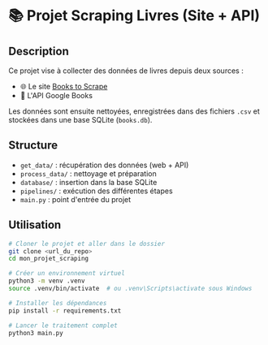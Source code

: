 # 📚 Projet Scraping Livres (Site + API)

## Description
Ce projet vise à collecter des données de livres depuis deux sources :
- 🌐 Le site [Books to Scrape](http://books.toscrape.com)
- 📡 L'API Google Books

Les données sont ensuite nettoyées, enregistrées dans des fichiers `.csv` et stockées dans une base SQLite (`books.db`).

## Structure
- `get_data/` : récupération des données (web + API)
- `process_data/` : nettoyage et préparation
- `database/` : insertion dans la base SQLite
- `pipelines/` : exécution des différentes étapes
- `main.py` : point d'entrée du projet

## Utilisation

```bash
# Cloner le projet et aller dans le dossier
git clone <url_du_repo>
cd mon_projet_scraping

# Créer un environnement virtuel
python3 -m venv .venv
source .venv/bin/activate  # ou .venv\Scripts\activate sous Windows

# Installer les dépendances
pip install -r requirements.txt

# Lancer le traitement complet
python3 main.py
